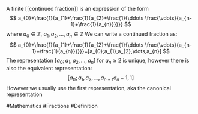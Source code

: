 A finite [[continued fraction]] is an expression of the form
$$
a_{0}+\frac{1}{a_{1}+\frac{1}{a_{2}+\frac{1}{\ddots \frac{\vdots}{a_{n-1}+\frac{1}{a_{n}}}}}}
$$
where $a_{0}\in\mathbb{Z}$, $a_{1},a_{2},\dots,a_{n}\in\mathbb{Z}$
We can write a continued fraction as: 
$$
a_{0}+\frac{1}{a_{1}+\frac{1}{a_{2}+\frac{1}{\ddots \frac{\vdots}{a_{n-1}+\frac{1}{a_{n}}}}}}=[a_{0};a_{1},a_{2},\dots,a_{n}]
$$
The representation $[a_{0};a_{1},a_{2},\dots,a_{n}]$ for $a_{n}\geq 2$ is unique, however there is also the equivalent representation:
$$
[a_{0};a_{1},a_{2},\dots,a_{n-1}a_{n}-1, 1]
$$
However we usually use the first representation, aka the canonical representation

#Mathematics #Fractions #Definition